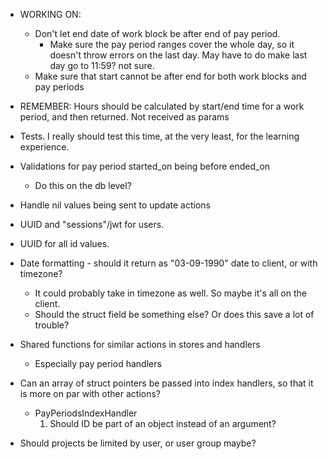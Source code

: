 * WORKING ON:
  - Don't let end date of work block be after end of pay period.
    - Make sure the pay period ranges cover the whole day, so it doesn't throw errors on the last day.
      May have to do make last day go to 11:59? not sure.
  - Make sure that start cannot be after end for both work blocks and pay periods

* REMEMBER: Hours should be calculated by start/end time for a work period, and
then returned. Not received as params

* Tests. I really should test this time, at the very least, for the learning experience.

* Validations for pay period started_on being before ended_on
  - Do this on the db level?

* Handle nil values being sent to update actions

* UUID and "sessions"/jwt for users.

* UUID for all id values.

* Date formatting - should it return as "03-09-1990" date to client, or with timezone?
  - It could probably take in timezone as well. So maybe it's all on the client.
  - Should the struct field be something else? Or does this save a lot of trouble?

* Shared functions for similar actions in stores and handlers
  - Especially pay period handlers

* Can an array of struct pointers be passed into index handlers, so that it is more
on par with other actions?
  - PayPeriodsIndexHandler
    1. Should ID be part of an object instead of an argument?

* Should projects be limited by user, or user group maybe?
